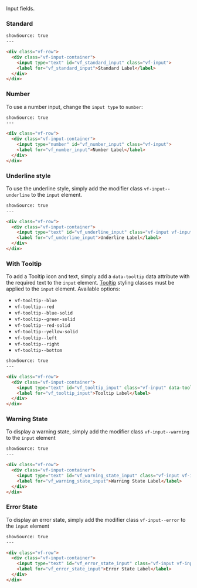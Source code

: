 Input fields.

### Standard


```html
showSource: true
---

<div class="vf-row">
  <div class="vf-input-container">
    <input type="text" id="vf_standard_input" class="vf-input">
    <label for="vf_standard_input">Standard Label</label>
  </div>
</div>
```

### Number

To use a number input, change the `input type` to `number`:

```html
showSource: true
---

<div class="vf-row">
  <div class="vf-input-container">
    <input type="number" id="vf_number_input" class="vf-input">
    <label for="vf_number_input">Number Label</label>
  </div>
</div>
```

### Underline style

To use the underline style, simply add the modifier class `vf-input--underline` to the `input` element.

```html
showSource: true
---

<div class="vf-row">
  <div class="vf-input-container">
    <input type="text" id="vf_underline_input" class="vf-input vf-input--underline">
    <label for="vf_underline_input">Underline Label</label>
  </div>
</div>
```

### With Tooltip

To add a Tooltip icon and text, simply add a `data-tooltip` data attribute with the required text to the `input` element. [Tooltip](/css/tooltip) styling classes must be applied to the `input` element. Available options:

* `vf-tooltip--blue`
* `vf-tooltip--red`
* `vf-tooltip--blue-solid`
* `vf-tooltip--green-solid`
* `vf-tooltip--red-solid`
* `vf-tooltip--yellow-solid`
* `vf-tooltip--left`
* `vf-tooltip--right`
* `vf-tooltip--bottom`


```html
showSource: true
---

<div class="vf-row">
  <div class="vf-input-container">
    <input type="text" id="vf_tooltip_input" class="vf-input" data-tooltip="Tooltip text">
    <label for="vf_tooltip_input">Tooltip Label</label>
  </div>
</div>
```

### Warning State

To display a warning state, simply add the modifier class `vf-input--warning` to the `input` element

```html
showSource: true
---

<div class="vf-row">
  <div class="vf-input-container">
    <input type="text" id="vf_warning_state_input" class="vf-input vf-input--warning">
    <label for="vf_warning_state_input">Warning State Label</label>
  </div>
</div>
```

### Error State

To display an error state, simply add the modifier class `vf-input--error` to the `input` element

```html
showSource: true
---

<div class="vf-row">
  <div class="vf-input-container">
    <input type="text" id="vf_error_state_input" class="vf-input vf-input--error">
    <label for="vf_error_state_input">Error State Label</label>
  </div>
</div>
```